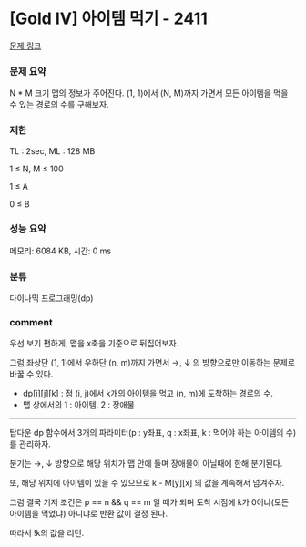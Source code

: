 
# [Gold IV] 아이템 먹기 - 2411

[문제 링크](https://www.acmicpc.net/problem/2411)

### 문제 요약

<p> N * M 크기 맵의 정보가 주어진다. (1, 1)에서 (N, M)까지 가면서 모든 아이템을 먹을 수 있는 경로의 수를 구해보자. </p>

### 제한

TL : 2sec, ML : 128 MB

1 ≤ N, M ≤ 100

1 ≤ A

0 ≤ B

### 성능 요약

메모리: 6084 KB, 시간: 0 ms

### 분류

다이나믹 프로그래밍(dp)

### comment

우선 보기 편하게, 맵을 x축을 기준으로 뒤집어보자.

그럼 좌상단 (1, 1)에서 우하단 (n, m)까지 가면서 →, ↓ 의 방향으로만 이동하는 문제로 바꿀 수 있다.

* dp[i][j][k] : 점 (i, j)에서 k개의 아이템을 먹고 (n, m)에 도착하는 경로의 수.
* 맵 상에서의 1 : 아이템, 2 : 장애물

-----------------------------------------------------------------------------------------------------------------------------------------------------------------------

탑다운 dp 함수에서 3개의 파라미터(p : y좌표, q : x좌표, k : 먹어야 하는 아이템의 수)를 관리하자.

분기는 →, ↓ 방향으로 해당 위치가 맵 안에 들며 장애물이 아닐때에 한해 분기된다.

또, 해당 위치에 아이템이 있을 수 있으므로 k - M[y][x] 의 값을 계속해서 넘겨주자.

그럼 결국 기저 조건은 p == n && q == m 일 때가 되며 도착 시점에 k가 0이냐(모든 아이템을 먹었냐) 아니냐로 반환 값이 결정 된다.

따라서 !k의 값을 리턴.
